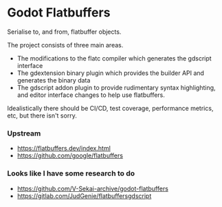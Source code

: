 Godot Flatbuffers
=================
Serialise to, and from, flatbuffer objects.

The project consists of three main areas.
* The modifications to the flatc compiler which generates the gdscript interface
* The gdextension binary plugin which provides the builder API and generates the binary data
* The gdscript addon plugin to provide rudimentary syntax highlighting, and editor interface changes to help use flatbuffers.

Idealistically there should be CI/CD, test coverage, performance metrics, etc, but there isn't sorry.

### Upstream
* https://flatbuffers.dev/index.html
* https://github.com/google/flatbuffers

### Looks like I have some research to do
* https://github.com/V-Sekai-archive/godot-flatbuffers
* https://gitlab.com/JudGenie/flatbuffersgdscript